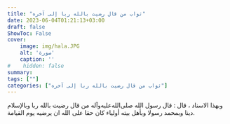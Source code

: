 ```yaml
---
title: "ثواب من قال رضيت بالله ربا إلى آخره"
date: 2023-06-04T01:21:13+03:00
draft: false
ShowToc: False
cover:
    image: img/hala.JPG
    alt: 'صورة'
    caption: ''
#    hidden: false
summary: 
tags: [""]
categories: ["ثواب من قال رضيت بالله ربا إلى آخره"]
---
```

وبهذا الاسناد ، قال : قال رسول الله صلى‌الله‌عليه‌وآله من قال رضيت بالله
ربا وبالإسلام دينا وبمحمد رسولا وبأهل بيته أولياء كان حقا على الله
ان يرضيه يوم القيامة.

